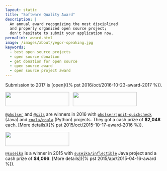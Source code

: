 ```yaml
---
layout: static
title: "Software Quality Award"
description: |
  An annual award recognizing the most disciplined
  and properly organized open source project;
  don't hesitate to submit your application now.
permalink: award.html
image: /images/about/yegor-speaking.jpg
keywords:
  - best open source projects
  - open source donation
  - get donation for open source
  - open source award
  - open source project award
---
```


Submission to 2017 is [open]({% pst 2016/oct/2016-10-23-award-2017 %}).

<img src="http://www.yegor256.com/images/award/2016/winner-pholser.png"
  style="width:203px;height:45px;"/>
&nbsp;
<img src="http://www.yegor256.com/images/award/2016/winner-sils.png"
  style="width:203px;height:45px;"/>

[`@pholser`](https://github.com/pholser) and [`@sils`](https://github.com/sils) are winners in 2016
with [`pholser/junit-quickcheck`](https://github.com/pholser/junit-quickcheck) (Java)
and [`coala/coala`](https://github.com/coala/coala) (Python) projects. They
got a cash prize of **$2,048** each.
[More details]({% pst 2015/oct/2015-10-17-award-2016 %}).

<img src="http://www.yegor256.com/images/award/2015/winner.png"
  style="width:203px;height:45px;"/>

[`@suseika`](https://github.com/suseika) is a winner in 2015
with [`suseika/inflectible`](https://github.com/suseika/inflectible) Java
project and a cash prize of **$4,096**.
[More details]({% pst 2015/apr/2015-04-16-award %}).
